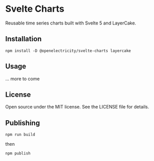# Svelte Charts

Reusable time series charts built with Svelte 5 and LayerCake.

## Installation

```
npm install -D @openelectricity/svelte-charts layercake
```

## Usage

... more to come

## License

Open source under the MIT license. See the LICENSE file for details.

## Publishing

```
npm run build
```

then

```
npm publish
```
